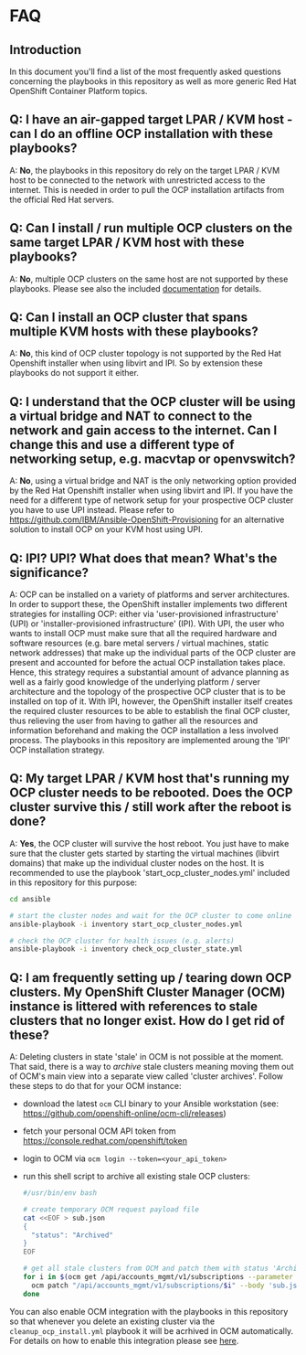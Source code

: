 # FAQ

## Introduction

In this document you'll find a list of the most frequently asked questions concerning the playbooks in this repository as well as more generic Red Hat OpenShift Container Platform topics.

## Q: I have an air-gapped target LPAR / KVM host - can I do an offline OCP installation with these playbooks?

A: **No**, the playbooks in this repository do rely on the target LPAR / KVM host to be connected to the network with unrestricted access to the internet. This is needed in order to pull the OCP installation artifacts from the official Red Hat servers.

## Q: Can I install / run multiple OCP clusters on the same target LPAR / KVM host with these playbooks?

A: **No**, multiple OCP clusters on the same host are not supported by these playbooks. Please see also the included [documentation](DOCUMENTATION.md) for details.

## Q: Can I install an OCP cluster that spans multiple KVM hosts with these playbooks?

A: **No**, this kind of OCP cluster topology is not supported by the Red Hat Openshift installer when using libvirt and IPI. So by extension these playbooks do not support it either.

## Q: I understand that the OCP cluster will be using a virtual bridge and NAT to connect to the network and gain access to the internet. Can I change this and use a different type of networking setup, e.g. macvtap or openvswitch?

A: **No**, using a virtual bridge and NAT is the only networking option provided by the Red Hat Openshift installer when using libvirt and IPI. If you have the need for a different type of network setup for your prospective OCP cluster you have to use UPI instead. Please refer to <https://github.com/IBM/Ansible-OpenShift-Provisioning> for an alternative solution to install OCP on your KVM host using UPI.

## Q: IPI? UPI? What does that mean? What's the significance?

A: OCP can be installed on a variety of platforms and server architectures. In order to support these, the OpenShift installer implements two different strategies for installing OCP: either via 'user-provisioned infrastructure' (UPI) or 'installer-provisioned infrastructure' (IPI). With UPI, the user who wants to install OCP must make sure that all the required hardware and software resources (e.g. bare metal servers / virtual machines, static network addresses) that make up the individual parts of the OCP cluster are present and accounted for before the actual OCP installation takes place. Hence, this strategy requires a substantial amount of advance planning as well as a fairly good knowledge of the underlying platform / server architecture and the topology of the prospective OCP cluster that is to be installed on top of it. With IPI, however, the OpenShift installer itself creates the required cluster resources to be able to establish the final OCP cluster, thus relieving the user from having to gather all the resources and information beforehand and making the OCP installation a less involved process. The playbooks in this repository are implemented aroung the 'IPI' OCP installation strategy.

## Q: My target LPAR / KVM host that's running my OCP cluster needs to be rebooted. Does the OCP cluster survive this / still work after the reboot is done?

A: **Yes**, the OCP cluster will survive the host reboot. You just have to make sure that the cluster gets started by starting the virtual machines (libvirt domains) that make up the individual cluster nodes on the host. It is recommended to use the playbook 'start_ocp_cluster_nodes.yml' included in this repository for this purpose:

```bash
cd ansible

# start the cluster nodes and wait for the OCP cluster to come online
ansible-playbook -i inventory start_ocp_cluster_nodes.yml

# check the OCP cluster for health issues (e.g. alerts)
ansible-playbook -i inventory check_ocp_cluster_state.yml
```

## Q: I am frequently setting up / tearing down OCP clusters. My OpenShift Cluster Manager (OCM) instance is littered with references to stale clusters that no longer exist. How do I get rid of these?

A: Deleting clusters in state 'stale' in OCM is not possible at the moment. That said, there is a way to _archive_ stale clusters meaning moving them out of OCM's main view into a separate view called 'cluster archives'. Follow these steps to do that for your OCM instance:

- download the latest `ocm` CLI binary to your Ansible workstation (see: <https://github.com/openshift-online/ocm-cli/releases>)
- fetch your personal OCM API token from <https://console.redhat.com/openshift/token>
- login to OCM via `ocm login --token=<your_api_token>`
- run this shell script to archive all existing stale OCP clusters:
  
  ```bash
  #/usr/bin/env bash

  # create temporary OCM request payload file
  cat <<EOF > sub.json
  {
    "status": "Archived"
  }
  EOF

  # get all stale clusters from OCM and patch them with status 'Archived'
  for i in $(ocm get /api/accounts_mgmt/v1/subscriptions --parameter size=1000 --parameter search="status in ('Stale')" | jq  -r ".items[].id"); do
    ocm patch "/api/accounts_mgmt/v1/subscriptions/$i" --body 'sub.json'
  done
  ```

You can also enable OCM integration with the playbooks in this repository so that whenever you delete an existing cluster via the `cleanup_ocp_install.yml` playbook it will be acrhived in OCM automatically. For details on how to enable this integration please see [here](../ansible/secrets/README.md).
